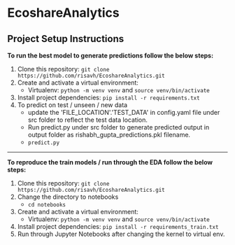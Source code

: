# EcoshareAnalytics


## Project Setup Instructions

**To run the best model to generate predictions follow the below steps:**

1. Clone this repository: `git clone https://github.com/risavh/EcoshareAnalytics.git`
2. Create and activate a virtual environment:
   - Virtualenv: `python -m venv venv` and `source venv/bin/activate`
3. Install project dependencies: `pip install -r requirements.txt`
4. To predict on test / unseen / new data
   - update the 'FILE_LOCATION'.'TEST_DATA' in config.yaml file under src folder to reflect the test data location.
   -  Run predict.py under src folder to generate predicted output in output folder as rishabh_gupta_predictions.pkl filename.
   -  `predict.py`


---

**To reproduce the train models / run through the EDA follow the below steps:**

1. Clone this repository: `git clone https://github.com/risavh/EcoshareAnalytics.git`
2. Change the directory to notebooks
   - `cd notebooks`
3. Create and activate a virtual environment:
   - Virtualenv: `python -m venv venv` and `source venv/bin/activate`
4. Install project dependencies: `pip install -r requirements_train.txt`
5. Run through Jupyter Notebooks after changing the kernel to virtual env.

